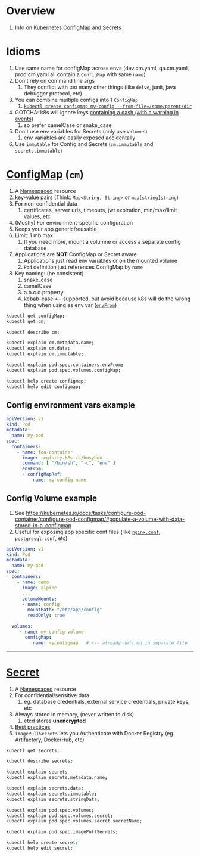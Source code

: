 # Overview
1. Info on [Kubernetes ConfigMap](https://kubernetes.io/docs/concepts/configuration/configmap/) and [Secrets](https://kubernetes.io/docs/concepts/configuration/secret/)


# Idioms
1. Use same name for configMap across envs (dev.cm.yaml, qa.cm.yaml, prod.cm.yaml all contain a `ConfigMap` with same `name`)
1. Don't rely on command line args
    1. They conflict with too many other things (like `delve`, junit, java debugger protocol, etc)
1. You can combine multiple configs into 1 `ConfigMap`
    1. [`kubectl create configmap my-config --from-file=/some/parent/dir`](https://kubernetes.io/docs/tasks/configure-pod-container/configure-pod-configmap/#create-configmaps-from-directories)
1. GOTCHA: k8s will ignore keys [containing a dash (with a warning in events)](https://kubernetes.io/docs/tasks/configure-pod-container/configure-pod-configmap/#restrictions)
    1. so prefer camelCase or snake_case
1. Don't use env variables for Secrets (only use `Volume`s)
    1. env variables are easily exposed accidentally
1. Use `immutable` for Config and Secrets (`cm.immutable` and `secrets.immutable`)


# [ConfigMap](https://kubernetes.io/docs/concepts/configuration/configmap/) (`cm`)
1. A [Namespaced](https://kubernetes.io/docs/concepts/overview/working-with-objects/namespaces/) resource
1. key-value pairs (Think: `Map<String, String>` or `map[string]string`)
1. For non-confidential data
    1. certificates, server urls, timeouts, jwt expiration, min/max/limit values, etc
1. (Mostly) For environment-specific configuration
1. Keeps your app generic/reusable
1. Limit: 1 mb max
    1. If you need more, mount a volumne or access a separate config database
1. Applications are **NOT** ConfigMap or Secret aware
    1. Applications just read env variables or on the mounted volume
    1. `Pod` definition just references ConfigMap by `name`
1. Key naming: (be consistent)
    1. snake_case
    1. camelCase
    1. a.b.c.d.property
    1. ~~kebab-case~~  <-- supported, but avoid because k8s will do the wrong thing when using as env var ([`envFrom`](https://kubernetes.io/docs/tasks/configure-pod-container/configure-pod-configmap/#restrictions))
```sh
kubectl get configMap;
kubectl get cm;

kubectl describe cm;

kubectl explain cm.metadata.name;
kubectl explain cm.data;
kubectl explain cm.immutable;

kubectl explain pod.spec.containers.envFrom;
kubectl explain pod.spec.volumes.configMap;

kubectl help create configmap;
kubectl help edit configmap;
```


## Config environment vars example
```yaml
apiVersion: v1
kind: Pod
metadata:
  name: my-pod
spec:
  containers:
    - name: foo-container
      image: registry.k8s.io/busybox
      command: [ "/bin/sh", "-c", "env" ]
      envFrom:
      - configMapRef:
          name: my-config-name
```


## Config Volume example
1. See https://kubernetes.io/docs/tasks/configure-pod-container/configure-pod-configmap/#populate-a-volume-with-data-stored-in-a-configmap
1. Useful for exposing app specific conf files (like [`nginx.conf`](https://www.nginx.com/resources/wiki/start/topics/examples/full/#nginx-conf), `postgresql.conf`, etc)
```yaml
apiVersion: v1
kind: Pod
metadata:
  name: my-pod
spec:
  containers:
    - name: demo
      image: alpine
      ...
      volumeMounts:
      - name: config
        mountPath: "/etc/app/config"
        readOnly: true

  volumes:
     - name: my-config-volume
       configMap:
          name: myconfigmap   # <-- already defined in separate file
```


--------
# [Secret](https://kubernetes.io/docs/concepts/configuration/secret/)
1. A [Namespaced](https://kubernetes.io/docs/concepts/overview/working-with-objects/namespaces/) resource
1. For confidential/sensitive data
    1. eg. database credentials, external service credentials, private keys, etc
1. Always stored in memory, (never written to disk)
    1. etcd stores **unencrypted**
1. [Best practices](https://kubernetes.io/docs/concepts/security/secrets-good-practices/)
1. `imagePullSecrets` lets you Authenticate with Docker Registry (eg. Artifactory, DockerHub, etc)
```sh
kubectl get secrets;

kubectl describe secrets;

kubectl explain secrets
kubectl explain secrets.metadata.name;

kubectl explain secrets.data;
kubectl explain secrets.immutable;
kubectl explain secrets.stringData;

kubectl explain pod.spec.volumes;
kubectl explain pod.spec.volumes.secret;
kubectl explain pod.spec.volumes.secret.secretName;

kubectl explain pod.spec.imagePullSecrets;

kubectl help create secret;
kubectl help edit secret;
```
